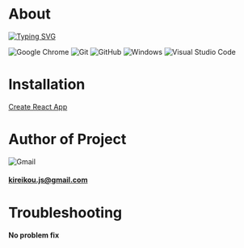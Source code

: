 # About
[![Typing SVG](https://readme-typing-svg.herokuapp.com?color=%2336BCF7&lines=Hi+there,+I'm+Egor)](https://git.io/typing-svg)

![Google Chrome](https://img.shields.io/badge/Google%20Chrome-4285F4?style=for-the-badge&logo=GoogleChrome&logoColor=white)
![Git](https://img.shields.io/badge/git-%23F05033.svg?style=for-the-badge&logo=git&logoColor=white)
![GitHub](https://img.shields.io/badge/github-%23121011.svg?style=for-the-badge&logo=github&logoColor=white)
![Windows](https://img.shields.io/badge/Windows-0078D6?style=for-the-badge&logo=windows&logoColor=white)
![Visual Studio Code](https://img.shields.io/badge/Visual%20Studio%20Code-0078d7.svg?style=for-the-badge&logo=visual-studio-code&logoColor=white)


# Installation

<a target="_blank" href="https://reactjs.org/docs/create-a-new-react-app.html#create-react-app">Create React App</a>

# Author of Project

![Gmail](https://img.shields.io/badge/Gmail-D14836?style=for-the-badge&logo=gmail&logoColor=white) <h4>kireikou.js@gmail.com</h4>


# Troubleshooting
<h4>No problem fix</h4>